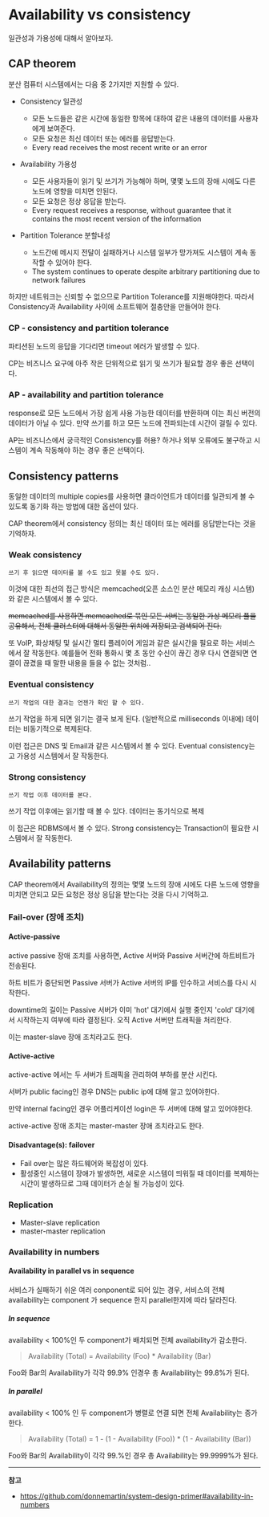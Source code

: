 # Availability vs consistency


일관성과 가용성에 대해서 알아보자.

<!--more-->

## CAP theorem

분산 컴퓨터 시스템에서는 다음 중 2가지만 지원할 수 있다.

* Consistency 일관성
    
    * 모든 노드들은 같은 시간에 동일한 항목에 대하여 같은 내용의 데이터를 사용자에게 보여준다.
    * 모든 요청은 최신 데이터 또는 에러를 응답받는다.
    * Every read receives the most recent write or an error

* Availability 가용성

    * 모든 사용자들이 읽기 및 쓰기가 가능해야 하며, 몇몇 노드의 장애 시에도 다른 노드에 영향을 미치면 안된다.
    * 모든 요청은 정상 응답을 받는다.
    * Every request receives a response, without guarantee that it contains the most recent version of the information

* Partition Tolerance 분할내성

    * 노드간에 메시지 전달이 실패하거나 시스템 일부가 망가져도 시스템이 계속 동작할 수 있어야 한다.
    * The system continues to operate despite arbitrary partitioning due to network failures

하지만 네트워크는 신뢰할 수 없으므로 Partition Tolerance를 지원해야한다. 따라서 Consistency과 Availability 사이에 소프트웨어 절충안을 만들어야 한다.

### CP - consistency and partition tolerance 

파티션된 노드의 응답을 기다리면 timeout 에러가 발생할 수 있다.

CP는 비즈니스 요구에 아주 작은 단위적으로 읽기 및 쓰기가 필요할 경우 좋은 선택이다.

### AP - availability and partition tolerance

response로 모든 노드에서 가장 쉽게 사용 가능한 데이터를 반환하며 이는 최신 버전의 데이터가 아닐 수 있다. 만약 쓰기를 하고 모든 노드에 전파되는데 시간이 걸릴 수 있다.

AP는 비즈니스에서 궁극적인 Consistency를 허용? 하거나 외부 오류에도 불구하고 시스템이 계속 작동해야 하는 경우 좋은 선택이다.

## Consistency patterns

동일한 데이터의 multiple copies를 사용하면 클라이언트가 데이터를 일관되게 볼 수 있도록 동기화 하는 방법에 대한 옵션이 있다.

CAP theorem에서 consistency 정의는 최신 데이터 또는 에러를 응답받는다는 것을 기억하자.

### Weak consistency

`쓰기 후 읽으면 데이터를 볼 수도 있고 못볼 수도 있다.`

이것에 대한 최선의 접근 방식은 memcached(오픈 소스인 분산 메모리 캐싱 시스템)와 같은 시스템에서 볼 수 있다. 

~~memcached를 사용하면 memcached로 묶인 모든 서버는 동일한 가상 메모리 풀을 공유해서, 전체 클러스터에 대해서 동일한 위치에 저장되고 검색되어 진다.~~

또 VoIP, 화상채팅 및 실시간 멀티 플레이어 게임과 같은 실시간을 필요로 하는 서비스에서 잘 작동한다. 
예를들어 전화 통화시 몇 초 동안 수신이 끊긴 경우 다시 연결되면 연결이 끊겼을 때 말한 내용을 들을 수 없는 것처럼..

### Eventual consistency

`쓰기 작업의 대한 결과는 언젠가 확인 할 수 있다.`

쓰기 작업을 하게 되면 읽기는 결국 보게 된다. (일반적으로 milliseconds 이내에) 데이터는 비동기적으로 복제된다.

이런 접근은 DNS 및 Email과 같은 시스템에서 볼 수 있다. Eventual consistency는 고 가용성 시스템에서 잘 작동한다.

### Strong consistency

`쓰기 작업 이후 데이터를 본다.`

쓰기 작업 이후에는 읽기할 때 볼 수 있다. 데이터는 동기식으로 복제

이 접근은 RDBMS에서 볼 수 있다. Strong consistency는 Transaction이 필요한 시스템에서 잘 작동한다.

## Availability patterns

CAP theorem에서 Availability의 정의는 몇몇 노드의 장애 시에도 다른 노드에 영향을 미치면 안되고 모든 요청은 정상 응답을 받는다는 것을 다시 기억하고.

### Fail-over (장애 조치)

#### Active-passive

active passive 장애 조치를 사용하면, Active 서버와 Passive 서버간에 하트비트가 전송된다.

하트 비트가 중단되면 Passive 서버가 Active 서버의 IP를 인수하고 서비스를 다시 시작한다.

downtime의 길이는 Passive 서버가 이미 'hot' 대기에서 실행 중인지 'cold' 대기에서 시작하는지 여부에 따라 결정된다. 오직 Active 서버만 트래픽을 처리한다.

이는 master-slave 장애 조치라고도 한다.

#### Active-active

active-active 에서는 두 서버가 트래픽을 관리하여 부하를 분산 시킨다.

서버가 public facing인 경우 DNS는 public ip에 대해 알고 있어야한다. 

만약 internal facing인 경우 어플리케이션 login은 두 서버에 대해 알고 있어야한다.

active-active 장애 조치는 master-master 장애 조치라고도 한다.

#### Disadvantage(s): failover

* Fail over는 많은 하드웨어와 복잡성이 있다.
* 활성중인 시스템이 장애가 발생하면, 새로운 시스템이 띄워질 때 데이터를 복제하는 시간이 발생하므로 그때 데이터가 손실 될 가능성이 있다.

### Replication

* Master-slave replication
* master-master replication

### Availability in numbers

#### Availability in parallel vs in sequence

서비스가 실패하기 쉬운 여러 conponent로 되어 있는 경우, 서비스의 전체 availability는 component 가 sequence 한지 parallel한지에 따라 달라진다.

##### In sequence

availability < 100%인 두 component가 배치되면 전체 availability가 감소한다.

> Availability (Total) = Availability (Foo) * Availability (Bar)

Foo와 Bar의 Availability가 각각 99.9% 인경우 총 Availability는 99.8%가 된다.

##### In parallel

availability < 100% 인 두 component가 병렬로 연결 되면 전체 Availability는 증가한다.

> Availability (Total) = 1 - (1 - Availability (Foo)) * (1 - Availability (Bar))

Foo와 Bar의 Availability이 각각 99.%인 경우 총 Availability는 99.9999%가 된다.

---

**참고**

* https://github.com/donnemartin/system-design-primer#availability-in-numbers
